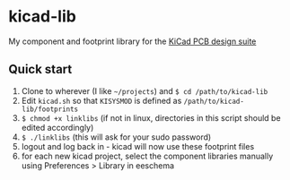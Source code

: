 # kicad-lib
My component and footprint library for the [KiCad PCB design suite](http://www.kicad-pcb.org/)

## Quick start
  1. Clone to wherever (I like `~/projects`) and `$ cd /path/to/kicad-lib`
  2. Edit `kicad.sh` so that `KISYSMOD` is defined as `/path/to/kicad-lib/footprints`
  3. `$ chmod +x linklibs` (if not in linux, directories in this script should be edited accordingly)
  4. `$ ./linklibs` (this will ask for your sudo password)
  5. logout and log back in - kicad will now use these footprint files
  6. for each new kicad project, select the component libraries manually using Preferences > Library in eeschema
